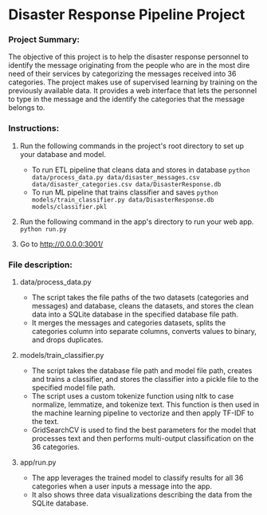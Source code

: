 # Disaster Response Pipeline Project

### Project Summary:
The objective of this project is to help the disaster response personnel to identify the message originating from the people who are in the most dire need of their services by categorizing the messages received into 36 categories.
The project makes use of supervised learning by training on the previously available data. It provides a web interface that lets the personnel to type in the message and the identify the categories that the message belongs to.

### Instructions:
1. Run the following commands in the project's root directory to set up your database and model.

    - To run ETL pipeline that cleans data and stores in database
        `python data/process_data.py data/disaster_messages.csv data/disaster_categories.csv data/DisasterResponse.db`
    - To run ML pipeline that trains classifier and saves
        `python models/train_classifier.py data/DisasterResponse.db models/classifier.pkl`

2. Run the following command in the app's directory to run your web app.
    `python run.py`

3. Go to http://0.0.0.0:3001/

### File description:
1. data/process_data.py
	- The script takes the file paths of the two datasets (categories and messages) and database, cleans the datasets, and stores the clean data into a SQLite database in the specified database file path.
    - It merges the messages and categories datasets, splits the categories column into separate columns, converts values to binary, and drops duplicates.

2. models/train_classifier.py
	- The script takes the database file path and model file path, creates and trains a classifier, and stores the classifier into a pickle file to the specified model file path.
    - The script uses a custom tokenize function using nltk to case normalize, lemmatize, and tokenize text. This function is then used in the machine learning pipeline to vectorize and then apply TF-IDF to the text.
    - GridSearchCV is used to find the best parameters for the model that processes text and then performs multi-output classification on the 36 categories.
    
3. app/run.py
	- The app leverages the trained model to classify results for all 36 categories when a user inputs a message into the app.
    - It also shows three data visualizations describing the data from the SQLite database.
    